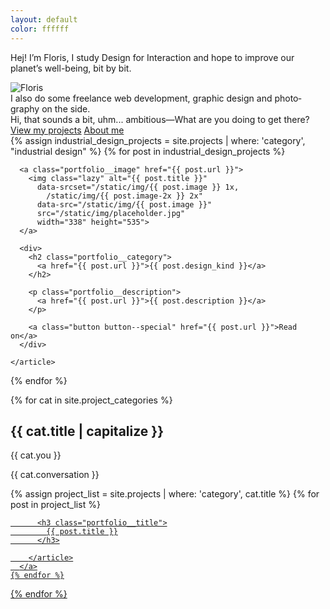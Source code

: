 ```yaml
---
layout: default
color: ffffff
---
```


<section class="intro">
  <p class="intro__text">Hej! I’m Floris, I study Design for Interaction and hope to improve our planet’s well-being, bit by bit.</p>
  <img src="/static/img/floris.jpg" class="intro__portrait" alt="Floris">
  <div style="--color: white;" class="intro__butt">
    <div class="me">I also do some freelance web development, graphic design and photo&shy;graphy on the side.</div>
    <div class="you">Hi, that sounds a bit, uhm... ambitious—What are you doing to get there?</div>
    <a href="#projects" class="button intro__button">View my projects</a>
    <a href="/about.html" class="intro__link">About me</a>
  </div>
</section>

<section class="portfolio portfolio--industrial" id="projects">
  {% assign industrial_design_projects = site.projects | where: 'category', "industrial design" %}
  {% for post in industrial_design_projects %}
    <article class="portfolio__industrial"
      style="--color: #{{ post.color }}; --background: #{{ post.background }}">

      <a class="portfolio__image" href="{{ post.url }}">
        <img class="lazy" alt="{{ post.title }}"
          data-srcset="/static/img/{{ post.image }} 1x,
            /static/img/{{ post.image-2x }} 2x"
          data-src="/static/img/{{ post.image }}"
          src="/static/img/placeholder.jpg"
          width="338" height="535">
      </a>

      <div>
        <h2 class="portfolio__category">
          <a href="{{ post.url }}">{{ post.design_kind }}</a>
        </h2>

        <p class="portfolio__description">
          <a href="{{ post.url }}">{{ post.description }}</a>
        </p>

        <a class="button button--special" href="{{ post.url }}">Read on</a>
      </div>

    </article>
  {% endfor %}
</section>

{% for cat in site.project_categories %}
  <section class="portfolio portfolio--other"
    style="--color: #{{ cat.color }}; --background: #{{ cat.background }};
    --gradient-start: #{{ cat.gradient-start }};
    --gradient-end: #{{ cat.gradient-end }}"
    id="{{ cat.title | url_encode }}">
    <h2 class="section-head">{{ cat.title | capitalize }}</h2>
    <div class="portfolio__about-cat">
      <div class="you-cont">
        <p class="you">{{ cat.you }}</p>
      </div>
      <div class="me">
        <p class="portfolio__conversation">{{ cat.conversation }}</p>
      </div>
    </div>
    {% assign project_list = site.projects | where: 'category', cat.title %}
    {% for post in project_list %}
      <a href="{{ post.url }}" class="portfolio__item"
        style="background-image: url({{ post.image }});">
        <article>

          <h3 class="portfolio__title">
            {{ post.title }}
          </h3>

        </article>
      </a>
    {% endfor %}
  </section>
{% endfor %}
